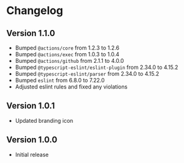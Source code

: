 # Changelog

## Version 1.1.0

- Bumped `@actions/core` from 1.2.3 to 1.2.6
- Bumped `@actions/exec` from 1.0.3 to 1.0.4
- Bumped `@actions/github` from 2.1.1 to 4.0.0
- Bumped `@typescript-eslint/eslint-plugin` from 2.34.0 to 4.15.2
- Bumped `@typescript-eslint/parser` from 2.34.0 to 4.15.2
- Bumped  `eslint` from 6.8.0 to 7.22.0
- Adjusted eslint rules and fixed any violations

## Version 1.0.1

- Updated branding icon

## Version 1.0.0

- Initial release
